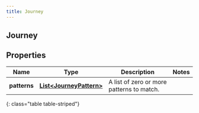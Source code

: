 ```yaml
---
title: Journey
---
```

## Journey


## Properties

| Name | Type | Description | Notes |
| ------------ | ------------- | ------------- | ------------- |
| **patterns** | [**List&lt;JourneyPattern&gt;**](JourneyPattern.html) | A list of zero or more patterns to match. |  |
{: class="table table-striped"}




